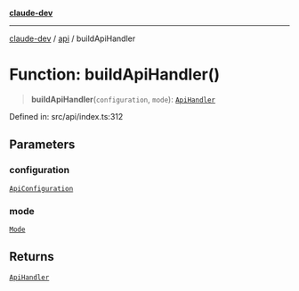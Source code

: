 [**claude-dev**](../../README.md)

***

[claude-dev](../../README.md) / [api](../README.md) / buildApiHandler

# Function: buildApiHandler()

> **buildApiHandler**(`configuration`, `mode`): [`ApiHandler`](../interfaces/ApiHandler.md)

Defined in: src/api/index.ts:312

## Parameters

### configuration

[`ApiConfiguration`](../../shared/api/type-aliases/ApiConfiguration.md)

### mode

[`Mode`](../../shared/storage/types/type-aliases/Mode.md)

## Returns

[`ApiHandler`](../interfaces/ApiHandler.md)
